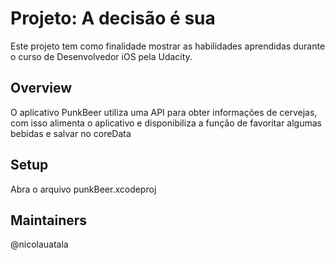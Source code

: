 # Projeto: A decisão é sua

Este projeto tem como finalidade mostrar as habilidades aprendidas durante o curso de Desenvolvedor iOS pela Udacity.

## Overview

O aplicativo PunkBeer utiliza uma API para obter informações de cervejas, com isso alimenta o aplicativo e disponibiliza a função de favoritar algumas bebidas e salvar no coreData

## Setup

Abra o arquivo punkBeer.xcodeproj

## Maintainers

@nicolauatala
